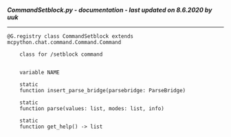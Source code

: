 ***CommandSetblock.py - documentation - last updated on 8.6.2020 by uuk***
___

    @G.registry class CommandSetblock extends mcpython.chat.command.Command.Command
        
        class for /setblock command


        variable NAME

        static
        function insert_parse_bridge(parsebridge: ParseBridge)

        static
        function parse(values: list, modes: list, info)

        static
        function get_help() -> list